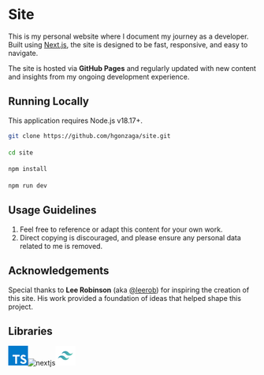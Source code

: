 # Site

This is my personal website where I document my journey as a developer.
Built using [Next.js](https://nextjs.org/), the site is designed to be fast, responsive, and easy to navigate. 

The site is hosted via **GitHub Pages** and regularly updated with new content and insights from my ongoing development experience.

## Running Locally

This application requires Node.js v18.17+.

```bash
git clone https://github.com/hgonzaga/site.git

cd site

npm install

npm run dev
```

## Usage Guidelines

1. Feel free to reference or adapt this content for your own work.
2. Direct copying is discouraged, and please ensure any personal data related to me is removed.

## Acknowledgements

Special thanks to **Lee Robinson** (aka [@leerob](https://github.com/leerob)) for inspiring the creation of this site. His work provided a foundation of ideas that helped shape this project.

## Libraries

<img src="https://raw.githubusercontent.com/github/explore/80688e429a7d4ef2fca1e82350fe8e3517d3494d/topics/typescript/typescript.png" width="40" alt="typescript"/><img src="https://camo.githubusercontent.com/26d06a6572aa5d9ecdb699add71d40e57aefe8244c6306ba58a70aee6ad5123c/68747470733a2f2f6173736574732e76657263656c2e636f6d2f696d6167652f75706c6f61642f76313636323133303535392f6e6578746a732f49636f6e5f6c696768745f6261636b67726f756e642e706e67" width="40" alt="nextjs"/><img src="https://raw.githubusercontent.com/github/explore/80688e429a7d4ef2fca1e82350fe8e3517d3494d/topics/tailwind/tailwind.png" width="40" alt="tailwind"/>
